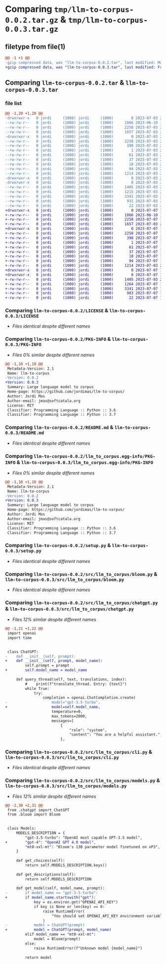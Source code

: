 # Comparing `tmp/llm-to-corpus-0.0.2.tar.gz` & `tmp/llm-to-corpus-0.0.3.tar.gz`

## filetype from file(1)

```diff
@@ -1 +1 @@
-gzip compressed data, was "llm-to-corpus-0.0.2.tar", last modified: Mon Jul  3 20:49:16 2023, max compression
+gzip compressed data, was "llm-to-corpus-0.0.3.tar", last modified: Fri Jul  7 11:22:08 2023, max compression
```

## Comparing `llm-to-corpus-0.0.2.tar` & `llm-to-corpus-0.0.3.tar`

### file list

```diff
@@ -1,20 +1,20 @@
-drwxrwxr-x   0 jordi     (1000) jordi     (1000)        0 2023-07-03 20:49:16.900550 llm-to-corpus-0.0.2/
--rw-rw-r--   0 jordi     (1000) jordi     (1000)     1066 2023-06-10 18:10:04.000000 llm-to-corpus-0.0.2/LICENSE
--rw-rw-r--   0 jordi     (1000) jordi     (1000)     2258 2023-07-03 20:49:16.900550 llm-to-corpus-0.0.2/PKG-INFO
--rw-rw-r--   0 jordi     (1000) jordi     (1000)     1657 2023-07-03 20:42:55.000000 llm-to-corpus-0.0.2/README.md
-drwxrwxr-x   0 jordi     (1000) jordi     (1000)        0 2023-07-03 20:49:16.896550 llm-to-corpus-0.0.2/llm_to_corpus.egg-info/
--rw-rw-r--   0 jordi     (1000) jordi     (1000)     2258 2023-07-03 20:49:16.000000 llm-to-corpus-0.0.2/llm_to_corpus.egg-info/PKG-INFO
--rw-rw-r--   0 jordi     (1000) jordi     (1000)      398 2023-07-03 20:49:16.000000 llm-to-corpus-0.0.2/llm_to_corpus.egg-info/SOURCES.txt
--rw-rw-r--   0 jordi     (1000) jordi     (1000)        1 2023-07-03 20:49:16.000000 llm-to-corpus-0.0.2/llm_to_corpus.egg-info/dependency_links.txt
--rw-rw-r--   0 jordi     (1000) jordi     (1000)       61 2023-07-03 20:49:16.000000 llm-to-corpus-0.0.2/llm_to_corpus.egg-info/entry_points.txt
--rw-rw-r--   0 jordi     (1000) jordi     (1000)       37 2023-07-03 20:49:16.000000 llm-to-corpus-0.0.2/llm_to_corpus.egg-info/requires.txt
--rw-rw-r--   0 jordi     (1000) jordi     (1000)       18 2023-07-03 20:49:16.000000 llm-to-corpus-0.0.2/llm_to_corpus.egg-info/top_level.txt
--rw-rw-r--   0 jordi     (1000) jordi     (1000)       94 2023-07-03 20:49:16.900550 llm-to-corpus-0.0.2/setup.cfg
--rw-rw-r--   0 jordi     (1000) jordi     (1000)     1214 2023-07-03 20:45:37.000000 llm-to-corpus-0.0.2/setup.py
-drwxrwxr-x   0 jordi     (1000) jordi     (1000)        0 2023-07-03 20:49:16.896550 llm-to-corpus-0.0.2/src/
-drwxrwxr-x   0 jordi     (1000) jordi     (1000)        0 2023-07-03 20:49:16.900550 llm-to-corpus-0.0.2/src/llm_to_corpus/
--rw-rw-r--   0 jordi     (1000) jordi     (1000)     1405 2023-07-03 20:27:37.000000 llm-to-corpus-0.0.2/src/llm_to_corpus/bloom.py
--rw-rw-r--   0 jordi     (1000) jordi     (1000)     1215 2023-07-03 20:27:37.000000 llm-to-corpus-0.0.2/src/llm_to_corpus/chatgpt.py
--rw-rw-r--   0 jordi     (1000) jordi     (1000)     3341 2023-07-03 20:27:37.000000 llm-to-corpus-0.0.2/src/llm_to_corpus/cli.py
--rw-rw-r--   0 jordi     (1000) jordi     (1000)      931 2023-07-03 20:27:37.000000 llm-to-corpus-0.0.2/src/llm_to_corpus/models.py
--rw-rw-r--   0 jordi     (1000) jordi     (1000)       22 2023-07-03 20:46:18.000000 llm-to-corpus-0.0.2/src/llm_to_corpus/version.py
+drwxrwxr-x   0 jordi     (1000) jordi     (1000)        0 2023-07-07 11:22:08.376189 llm-to-corpus-0.0.3/
+-rw-rw-r--   0 jordi     (1000) jordi     (1000)     1066 2023-06-10 18:10:04.000000 llm-to-corpus-0.0.3/LICENSE
+-rw-rw-r--   0 jordi     (1000) jordi     (1000)     2258 2023-07-07 11:22:08.376189 llm-to-corpus-0.0.3/PKG-INFO
+-rw-rw-r--   0 jordi     (1000) jordi     (1000)     1657 2023-07-03 20:42:55.000000 llm-to-corpus-0.0.3/README.md
+drwxrwxr-x   0 jordi     (1000) jordi     (1000)        0 2023-07-07 11:22:08.376189 llm-to-corpus-0.0.3/llm_to_corpus.egg-info/
+-rw-rw-r--   0 jordi     (1000) jordi     (1000)     2258 2023-07-07 11:22:08.000000 llm-to-corpus-0.0.3/llm_to_corpus.egg-info/PKG-INFO
+-rw-rw-r--   0 jordi     (1000) jordi     (1000)      398 2023-07-07 11:22:08.000000 llm-to-corpus-0.0.3/llm_to_corpus.egg-info/SOURCES.txt
+-rw-rw-r--   0 jordi     (1000) jordi     (1000)        1 2023-07-07 11:22:08.000000 llm-to-corpus-0.0.3/llm_to_corpus.egg-info/dependency_links.txt
+-rw-rw-r--   0 jordi     (1000) jordi     (1000)       61 2023-07-07 11:22:08.000000 llm-to-corpus-0.0.3/llm_to_corpus.egg-info/entry_points.txt
+-rw-rw-r--   0 jordi     (1000) jordi     (1000)       37 2023-07-07 11:22:08.000000 llm-to-corpus-0.0.3/llm_to_corpus.egg-info/requires.txt
+-rw-rw-r--   0 jordi     (1000) jordi     (1000)       18 2023-07-07 11:22:08.000000 llm-to-corpus-0.0.3/llm_to_corpus.egg-info/top_level.txt
+-rw-rw-r--   0 jordi     (1000) jordi     (1000)       94 2023-07-07 11:22:08.376189 llm-to-corpus-0.0.3/setup.cfg
+-rw-rw-r--   0 jordi     (1000) jordi     (1000)     1214 2023-07-03 20:45:37.000000 llm-to-corpus-0.0.3/setup.py
+drwxrwxr-x   0 jordi     (1000) jordi     (1000)        0 2023-07-07 11:22:08.375189 llm-to-corpus-0.0.3/src/
+drwxrwxr-x   0 jordi     (1000) jordi     (1000)        0 2023-07-07 11:22:08.376189 llm-to-corpus-0.0.3/src/llm_to_corpus/
+-rw-rw-r--   0 jordi     (1000) jordi     (1000)     1405 2023-07-03 20:27:37.000000 llm-to-corpus-0.0.3/src/llm_to_corpus/bloom.py
+-rw-rw-r--   0 jordi     (1000) jordi     (1000)     1264 2023-07-07 11:20:16.000000 llm-to-corpus-0.0.3/src/llm_to_corpus/chatgpt.py
+-rw-rw-r--   0 jordi     (1000) jordi     (1000)     3341 2023-07-07 11:18:43.000000 llm-to-corpus-0.0.3/src/llm_to_corpus/cli.py
+-rw-rw-r--   0 jordi     (1000) jordi     (1000)      983 2023-07-07 11:20:16.000000 llm-to-corpus-0.0.3/src/llm_to_corpus/models.py
+-rw-rw-r--   0 jordi     (1000) jordi     (1000)       22 2023-07-07 11:19:22.000000 llm-to-corpus-0.0.3/src/llm_to_corpus/version.py
```

### Comparing `llm-to-corpus-0.0.2/LICENSE` & `llm-to-corpus-0.0.3/LICENSE`

 * *Files identical despite different names*

### Comparing `llm-to-corpus-0.0.2/PKG-INFO` & `llm-to-corpus-0.0.3/PKG-INFO`

 * *Files 0% similar despite different names*

```diff
@@ -1,10 +1,10 @@
 Metadata-Version: 2.1
 Name: llm-to-corpus
-Version: 0.0.2
+Version: 0.0.3
 Summary: Large language model to corpus
 Home-page: https://github.com/jordimas/llm-to-corpus/
 Author: Jordi Mas
 Author-email: jmas@softcatala.org
 License: MIT
 Classifier: Programming Language :: Python :: 3.6
 Classifier: Programming Language :: Python :: 3.7
```

### Comparing `llm-to-corpus-0.0.2/README.md` & `llm-to-corpus-0.0.3/README.md`

 * *Files identical despite different names*

### Comparing `llm-to-corpus-0.0.2/llm_to_corpus.egg-info/PKG-INFO` & `llm-to-corpus-0.0.3/llm_to_corpus.egg-info/PKG-INFO`

 * *Files 0% similar despite different names*

```diff
@@ -1,10 +1,10 @@
 Metadata-Version: 2.1
 Name: llm-to-corpus
-Version: 0.0.2
+Version: 0.0.3
 Summary: Large language model to corpus
 Home-page: https://github.com/jordimas/llm-to-corpus/
 Author: Jordi Mas
 Author-email: jmas@softcatala.org
 License: MIT
 Classifier: Programming Language :: Python :: 3.6
 Classifier: Programming Language :: Python :: 3.7
```

### Comparing `llm-to-corpus-0.0.2/setup.py` & `llm-to-corpus-0.0.3/setup.py`

 * *Files identical despite different names*

### Comparing `llm-to-corpus-0.0.2/src/llm_to_corpus/bloom.py` & `llm-to-corpus-0.0.3/src/llm_to_corpus/bloom.py`

 * *Files identical despite different names*

### Comparing `llm-to-corpus-0.0.2/src/llm_to_corpus/chatgpt.py` & `llm-to-corpus-0.0.3/src/llm_to_corpus/chatgpt.py`

 * *Files 12% similar despite different names*

```diff
@@ -1,21 +1,22 @@
 import openai
 import time
 
 
 class ChatGPT:
-    def __init__(self, prompt):
+    def __init__(self, prompt, model_name):
         self.prompt = prompt
+        self.model_name = model_name
 
     def query_thread(self, text, translations, index):
         #    print(f"translate_thread. Entry: {text}")
         while True:
             try:
                 completion = openai.ChatCompletion.create(
-                    model="gpt-3.5-turbo",
+                    model=self.model_name,
                     temperature=0,
                     max_tokens=2000,
                     messages=[
                         {
                             "role": "system",
                             "content": "You are a helpful assistant.",
                         },
```

### Comparing `llm-to-corpus-0.0.2/src/llm_to_corpus/cli.py` & `llm-to-corpus-0.0.3/src/llm_to_corpus/cli.py`

 * *Files identical despite different names*

### Comparing `llm-to-corpus-0.0.2/src/llm_to_corpus/models.py` & `llm-to-corpus-0.0.3/src/llm_to_corpus/models.py`

 * *Files 12% similar despite different names*

```diff
@@ -2,30 +2,31 @@
 from .chatgpt import ChatGPT
 from .bloom import Bloom
 
 
 class Models:
     MODELS_DESCRIPTION = {
         "gpt-3.5-turbo": "OpenAI most capable GPT-3.5 model",
+        "gpt-4": "OpenAI GPT 4.0 model",
         "mt0-xxl-mt": "Bloom's 13B parameter model finetuned on xP3",
     }
 
     def get_choices(self):
         return self.MODELS_DESCRIPTION.keys()
 
     def get_descriptions(self):
         return self.MODELS_DESCRIPTION
 
     def get_model(self, model_name, prompt):
-        if model_name == "gpt-3.5-turbo":
+        if model_name.startswith("gpt"):
             key = os.environ.get("OPENAI_API_KEY")
             if key is None or len(key) == 0:
                 raise RuntimeError(
                     "You should set OPENAI_API_KEY environment variable with you OpenAI key"
                 )
-            model = ChatGPT(prompt)
+            model = ChatGPT(prompt, model_name)
         elif model_name == "mt0-xxl-mt":
             model = Bloom(prompt)
         else:
             raise RuntimeError(f"Unknown model {model_name}")
 
         return model
```

